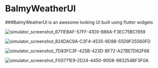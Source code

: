 # BalmyWeatherUI
###BalmyWeatherUI is an awesome looking UI built using flutter widgets

![simulator_screenshot_6711EBAF-57FF-41D0-B86A-F3EC75BC1959](https://user-images.githubusercontent.com/90145169/179316943-921d16a3-fac6-4c60-b38e-4daaac981e5f.png)

![simulator_screenshot_824DAC9A-C2F4-4535-9D88-55D9F25560FD](https://user-images.githubusercontent.com/90145169/179316962-a5e4a8f0-a670-48ac-b710-65d5da9a9e9d.png)

![simulator_screenshot_7D83FC3F-425B-423D-BF72-A27BE7D62F66](https://user-images.githubusercontent.com/90145169/179316987-cf596d6e-90f9-4020-a9bd-8702c4eee027.png)

![simulator_screenshot_F00771E9-2D24-4450-90D8-983254BF3F0A](https://user-images.githubusercontent.com/90145169/179317258-98a49bd3-55a0-45fe-859d-e493267e7a98.png)




